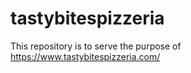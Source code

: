 # tastybitespizzeria
This repository is to serve the purpose of https://www.tastybitespizzeria.com/ 
